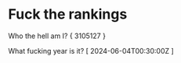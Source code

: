 # Fuck the rankings

Who the hell am I?
{ 3105127 }

What fucking year is it?
[ 2024-06-04T00:30:00Z ]

